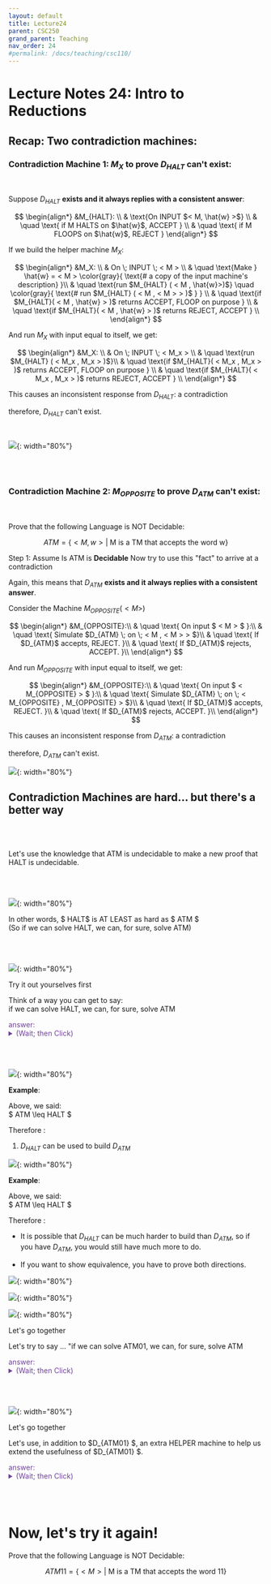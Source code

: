 ```yaml
---
layout: default
title: Lecture24
parent: CSC250
grand_parent: Teaching
nav_order: 24
#permalink: /docs/teaching/csc110/
---  
```


Lecture Notes 24: Intro to Reductions
==============================

## Recap: Two contradiction machines:

### Contradiction Machine 1: $M_{X}$ to prove $D_{HALT}$ can't exist:

<br>

Suppose $D_{HALT}$ <b>exists and it always replies with a consistent answer</b>:

  $$ 
  \begin{align*} 
  &M_{HALT}: \\
  & \text{On INPUT $< M, \hat{w} >$} \\
  & \quad \text{ if M HALTS on $\hat{w}$, ACCEPT } \\
  & \quad \text{ if M FLOOPS on $\hat{w}$, REJECT } 
  \end{align*} 
  $$  

If we build the helper machine $M_X$:

  $$ 
  \begin{align*} 
  &M_X: \\
  & On \; INPUT \; < M > \\ 
  & \quad \text{Make } \hat{w} = < M > \color{gray}{ \text{# a copy of the input machine's description} }\\
  & \quad \text{run $M_{HALT} ( < M , \hat{w}>)$}
  \quad \color{gray}{ \text{# run $M_{HALT} ( < M , < M > > )$ } } \\
  & \quad \text{if $M_{HALT}( < M , \hat{w} > )$ returns ACCEPT, FLOOP on purpose } \\
  & \quad \text{if $M_{HALT}( < M , \hat{w} > )$ returns REJECT, ACCEPT } \\
  \end{align*} 
  $$  

And run $M_X$ with input equal to itself, we get:

  $$ 
  \begin{align*} 
  &M_X: \\
  & On \; INPUT \; < M_x > \\
  & \quad \text{run $M_{HALT} ( < M_x , M_x > )$}\\
  & \quad \text{if $M_{HALT}( < M_x ,  M_x > )$ returns ACCEPT, FLOOP on purpose } \\
  & \quad \text{if $M_{HALT}( < M_x ,  M_x > )$ returns REJECT, ACCEPT } \\
  \end{align*} 
  $$ 

This causes an inconsistent response from $D_{HALT}$: a contradiction

therefore, $D_{HALT}$ can't exist.

<br>

![](../../../assets/images/csc250/lecture23/Reduc-15a.png){: width="80%"} 

<br><br>


### Contradiction Machine 2: $M_{OPPOSITE}$ to prove $D_{ATM}$ can't exist:

<br>

Prove that the following Language is NOT Decidable:

$$ ATM = \{ <M, w> \vert \text{ M is a TM that accepts the word w} \}$$

<!-- ![](../../../assets/images/csc250/lecture18/Reduc-14.png){: width="60%"}  -->
  
Step 1: Assume Is ATM is **Decidable** Now try to use this "fact" to arrive at a contradiction  

Again, this means that $D_{ATM}$ <b>exists and it always replies with a consistent answer</b>.
  
Consider the Machine $M_{OPPOSITE} ( < M> )$  
  
$$ \begin{align*} &M_{OPPOSITE}:\\ 
& \quad \text{ On input $ < M > $ }:\\ 
& \quad \text{ Simulate $D_{ATM} \; on \; < M , < M > > $}\\ 
& \quad \text{ If $D_{ATM}$ accepts, REJECT. }\\ 
& \quad \text{ If $D_{ATM}$ rejects, ACCEPT. }\\ 
\end{align*} 
$$  
  
And run $M_{OPPOSITE}$ with input equal to itself, we get:

$$ \begin{align*} &M_{OPPOSITE}:\\ 
& \quad \text{ On input $ < M_{OPPOSITE} > $ }:\\ 
& \quad \text{ Simulate $D_{ATM} \; on \; < M_{OPPOSITE} , M_{OPPOSITE} > $}\\ 
& \quad \text{ If $D_{ATM}$ accepts, REJECT. }\\ 
& \quad \text{ If $D_{ATM}$ rejects, ACCEPT. }\\ 
\end{align*} 
$$  

This causes an inconsistent response from $D_{ATM}$: a contradiction

therefore, $D_{ATM}$ can't exist.

![](../../../assets/images/csc250/lecture23/Reduc-15b.png){: width="80%"} 



## Contradiction Machines are hard... but there's a better way

<br><br>

Let's use the knowledge that ATM is undecidable to make a new proof that HALT is undecidable.

<br><br>
  
![](../../../assets/images/csc250/lecture18/Reduc-18.png){: width="80%"} 
  
In other words, $ HALT$ is AT LEAST as hard as $ ATM $  
(So if we can solve HALT, we can, for sure, solve ATM)  
  
  
 <br><br>
  
  
![](../../../assets/images/csc250/lecture18/Reduc-19.png){: width="80%"} 
  
Try it out yourselves first  
  
Think of a way you can get to say:  
if we can solve HALT, we can, for sure, solve ATM  
  
  

<div class="container mx-lg-5">
  <span style='color:#6f439a'>answer: 
    <details><summary>(Wait; then Click)</summary>
      <p>
Assume HALT is decidable, and so there exists some $D_{HALT}$ that decides, for any input $< M,w>$, whether $M$ halts on $w$.  
  
We'll design the Machine $D_{ATM} $ as follows:  
  
$$ 
\begin{align*} &D_{ATM}:\\
& \text{ On input $ < M, w > $ }:\\
& \text{ Simulate $D_{HALT} \; on \; < M, w > $}\\
& \text{ If $D_{HALT}$ rejects, $M$ doesn't halt, so it did not accept: REJECT. }\\
& \text{ If $D_{HALT}$ accepts, we know $M$ won't loop forever, so }\\
& \quad \text{ Simulate $M$ on $w$ ADWID }\\
\end{align*} 
$$  
  
This machine is a decider for ATM (why?)  
<br>
– it avoided the only problem we had with solving ATM, namely telling the difference between looping and not waiting long enough.  
<br><br>
  
However, we proved that ATM was undecidable by contradiction just a few minutes ago.  
Aaaand...the only condition we need to build $D_{ATM}$ was that $D_{HALT}$ existed, so ...  
<br><br>
Since $D_{ATM}$ can't exist, <b>$D_{HALT} \; $ must not exist</b>.
      </p>
    </details>
  </span>
</div> 

<br><br>

  
  
![](../../../assets/images/csc250/lecture18/Reduc-20.png){: width="80%"} 
  
<b>Example</b>:  
  
Above, we said:  
$ ATM \leq HALT $  
  
Therefore :

1.  $D_{HALT}$ can be used to build $D_{ATM}$

  
![](../../../assets/images/csc250/lecture18/Reduc-21.png){: width="80%"} 
  
<b>Example</b>:  
  
Above, we said:  
$ ATM \leq HALT $  
  
Therefore :

* It is possible that $D_{HALT}$ can be much harder to build than $D_{ATM}$, so if you have $D_{ATM}$, you would still have much more to do.
  
  
* If you want to show equivalence, you have to prove both directions.

  
  
![](../../../assets/images/csc250/lecture18/Reduc-22.png){: width="80%"} 
  
  
  
![](../../../assets/images/csc250/lecture18/Reduc-23.png){: width="80%"} 
  
  
  
![](../../../assets/images/csc250/lecture18/Reduc-24.png){: width="80%"} 
  
Let's go together  
  
Let's try to say ... "if we can solve ATM01, we can, for sure, solve ATM  
  

<div class="container mx-lg-5">
  <span style='color:#6f439a'>answer: 
    <details><summary>(Wait; then Click)</summary>
      <p>
Assume ATM01 is decidable, and so there exists some $D_{ATM01}$ that decides, for any input $< M >$, whether $M$ accepts $w = 01$.  
  
We'll design the Machine $D_{ATM} $ as follows:  
  
$$ 
\begin{align*} 
&D_{ATM}:\\
& \quad \text{ On input $ < M, w > $ }:\\
& \quad \text{ Simulate $D_{ATM01} \; on \; < M > $}\\
& \quad \text{ If $D_{ATM01}$ accepts, we know $M$ accepts string 01 }\\
& \quad \text{ If $D_{ATM01}$ rejects, we know $M$ doesn't accept string 01 }\\
& \quad \quad \text{ ... }\\
\end{align*} 
$$  
  
Then what?  <br>

$D_{ATM01} $ only gives useful information about the string 01.  
It doesn't even look at the string $w$ (which we need to build $D_{ATM} $).  <br>
  
We’ll have the be a little more clever to get our machine to force it to check $w$.
      </p>
    </details>
  </span>
</div> 

<br><br>

  

![](../../../assets/images/csc250/lecture18/Reduc-25.png){: width="80%"} 
  
Let's go together  
  
Let's use, in addition to $D_{ATM01} $, an extra HELPER machine to help us extend the usefulness of $D_{ATM01} $.  
  
  

<div class="container mx-lg-5">
  <span style='color:#6f439a'>answer: 
    <details><summary>(Wait; then Click)</summary>
      <p>
Assume ATM01 is decidable, and so there exists some $D_{ATM01}$ that decides, for any input $< M >$, whether $M$ accepts $w = 01$.  
  
We'll design the Machine $D_{ATM} $ as follows:  
  
$$ 
\begin{align*} 
&D_{ATM}:\\
& \text{ On input $ < M, w > $ }:\\
& \text{ 1. build a HELPER machine (but don't run it yet) $Helper_{M,w}$ that is shown below: }\\
& \; \\
& \qquad Helper_{M,w}:\\
& \qquad \text{ On input $ x $ }: \quad \color{gray}{\text{# x: Anything! we don't care} }\\
& \qquad \text{ Ignore $ x $ and run $M$ on $w$ ADWID} \quad \color{gray}{\text{# We hardcode what $Helper_{M,w}$ does} }\\
& \; \\
& \text{ 2. Simulate $D_{ATM01}$ on $Helper_{M,w}$ } ADWID\\
\end{align*} 
$$  
  
  
  
<b>Analysis of cases</b> 
  
What is going on?:

<ul>
  <li>Inside our $D_{ATM} $ machine, we use $D_{ATM01} $ to ask if its input TM $M$ accepts $01$ ...  
    But in order to do it ... <b>it is forced to simulate the input machine $M$</b> ... instead of running $D_{ATM01} $ on $M$, we can have $D_{ATM01} $ run on a <b>Trojan-Horse Machine</b> whose only job is to check if $M$ accepts $w$!</li>
    <br>
  <li>$Helper_{M,w}$ is a TM built solely to check if the $M$ actually accepts the $w$ from the input to $D_{ATM} $ ($ < M, w > $ ).</li>
  <br>
  <li>When $D_{ATM01} $ runs $Helper_{M,w}$ with input $01$, we IGNORE the input and just run $M$ on $w$  
    It will actually answer if $M$ accepts $w$ rather than if the input $Helper_{M,w}$ accepts $01$.
    <ul>
      <li>If $Helper_{M,w}$ replies ACCEPT, then $D_{ATM01}$ would return ACCEPT</li>
      <li>If $Helper_{M,w}$ replies REJECT, then $D_{ATM01}$ would return REJECT</li>
    </ul>
  </li>
  <br>
  <li>The output of $D_{ATM01} $ is NOT actually answering if its input accepts $01$... it is secretly answering the question : "Does $M$ accept $w$?"</li>
</ul>

  
If $D_{ATM01} $ says that $Helper_{M,w}$ accepts 01,  
we know that $M$ must have accepted $w$.  
<br><br>

For any $M, w$ pair that gets passed into $D_{ATM} $, we can construct a hardcoded helper machine and trick $D_{ATM01} $ into telling us the answer,  
in other words...<b>deciding ATM</b>.  
<br><br>

However, This can't be true!!,  
<b>we know ATM is undecidable, so ATM01 must also be undecidable</b>.
      </p>
    </details>
  </span>
</div> 

<br><br>



# Now, let's try it again!


Prove that the following Language is NOT Decidable:

$$ ATM11 = \{ <M> \vert \text{ M is a TM that accepts the word 11} \}$$



<!-- 
  Sipser
ATM = {⟨M,w⟩| M is a TM and M accepts w}. P202, 207
THE DIAGONALIZATION METHOD P202  
ATM is not Turing-recognizable. P210
HALTTM ={⟨M,w⟩|MisaTMandMhaltsoninputw}. P216
ETM ={⟨M⟩|M isaTMandL(M)=∅}. P217
EQTM = {⟨M1,M2⟩| M1 and M2 are TMs and L(M1) = L(M2)}. P220
f: Σ∗−→Σ∗ is a computable function P234
EQTM is neither Turing-recognizable nor co-Turing-recognizable. P238
TURING REDUCIBILITY P261 
-->

